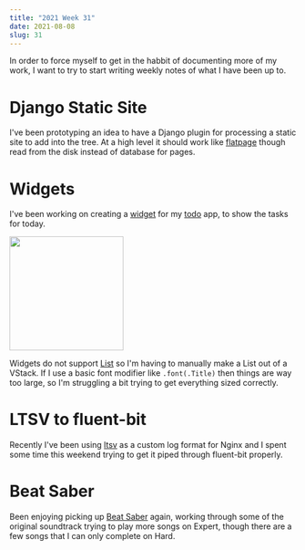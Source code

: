 ```yaml
---
title: "2021 Week 31"
date: 2021-08-08
slug: 31
---
```


In order to force myself to get in the habbit of documenting more of my work, I want to try to start writing weekly notes of what I have been up to.

<!--more-->

# Django Static Site

I've been prototyping an idea to have a Django plugin for processing a static site to add into the tree. At a high level it should work like [flatpage] though read from the disk instead of database for pages.

# Widgets

I've been working on creating a [widget] for my [todo] app, to show the tasks for today.

<img src="/week/2021/31/widget.jpeg" height="200px">

Widgets do not support [List] so I'm having to manually make a List out of a VStack. If I use a basic font modifier like `.font(.Title)` then things are way too large, so I'm struggling a bit trying to get everything sized correctly.

# LTSV to fluent-bit

Recently I've been using [ltsv] as a custom log format for Nginx and I spent some time this weekend trying to get it piped through fluent-bit properly.

# Beat Saber

Been enjoying picking up [Beat Saber] again, working through some of the original soundtrack trying to play more songs on Expert, though there are a few songs that I can only complete on Hard.

[beat saber]: https://www.beatsaber.com/
[flatpage]: https://docs.djangoproject.com/en/3.2/ref/contrib/flatpages/
[list]: https://developer.apple.com/documentation/swiftui/list#
[ltsv]: http://ltsv.org/
[todo]: https://github.com/kfdm/ios-markdowntodo
[widget]: https://developer.apple.com/documentation/WidgetKit/Creating-a-Widget-Extension
